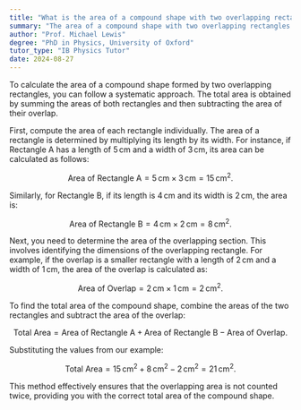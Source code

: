 ```yaml
---
title: "What is the area of a compound shape with two overlapping rectangles?"
summary: "The area of a compound shape with two overlapping rectangles is the sum of the areas of the rectangles minus the area of the overlap."
author: "Prof. Michael Lewis"
degree: "PhD in Physics, University of Oxford"
tutor_type: "IB Physics Tutor"
date: 2024-08-27
---
```


To calculate the area of a compound shape formed by two overlapping rectangles, you can follow a systematic approach. The total area is obtained by summing the areas of both rectangles and then subtracting the area of their overlap.

First, compute the area of each rectangle individually. The area of a rectangle is determined by multiplying its length by its width. For instance, if Rectangle A has a length of $5 \, \text{cm}$ and a width of $3 \, \text{cm}$, its area can be calculated as follows:

$$
\text{Area of Rectangle A} = 5 \, \text{cm} \times 3 \, \text{cm} = 15 \, \text{cm}^2.
$$

Similarly, for Rectangle B, if its length is $4 \, \text{cm}$ and its width is $2 \, \text{cm}$, the area is:

$$
\text{Area of Rectangle B} = 4 \, \text{cm} \times 2 \, \text{cm} = 8 \, \text{cm}^2.
$$

Next, you need to determine the area of the overlapping section. This involves identifying the dimensions of the overlapping rectangle. For example, if the overlap is a smaller rectangle with a length of $2 \, \text{cm}$ and a width of $1 \, \text{cm}$, the area of the overlap is calculated as:

$$
\text{Area of Overlap} = 2 \, \text{cm} \times 1 \, \text{cm} = 2 \, \text{cm}^2.
$$

To find the total area of the compound shape, combine the areas of the two rectangles and subtract the area of the overlap:

$$
\text{Total Area} = \text{Area of Rectangle A} + \text{Area of Rectangle B} - \text{Area of Overlap}.
$$

Substituting the values from our example:

$$
\text{Total Area} = 15 \, \text{cm}^2 + 8 \, \text{cm}^2 - 2 \, \text{cm}^2 = 21 \, \text{cm}^2.
$$

This method effectively ensures that the overlapping area is not counted twice, providing you with the correct total area of the compound shape.
    